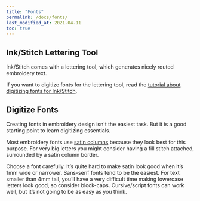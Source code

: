 ```yaml
---
title: "Fonts"
permalink: /docs/fonts/
last_modified_at: 2021-04-11
toc: true
---
```

## Ink/Stitch Lettering Tool
Ink/Stitch comes with a lettering tool, which generates nicely routed embroidery text.

If you want to digitize fonts for the lettering tool, read the [tutorial about digitizing fonts for Ink/Stitch](/tutorials/font-creation/).

## Digitize Fonts
Creating fonts in embroidery design isn't the easiest task. But it is a good starting point to learn digitizing essentials.

Most embroidery fonts use [satin columns](/docs/stitches/satin-column/) because they look best for this purpose. For very big letters you might consider having a fill stitch attached, surrounded by a satin column border.

Choose a font carefully. It’s quite hard to make satin look good when it’s 1mm wide or narrower. Sans-serif fonts tend to be the easiest. For text smaller than 4mm tall, you’ll have a very difficult time making lowercase letters look good, so consider block-caps. Cursive/script fonts can work well, but it’s not going to be as easy as you think.
